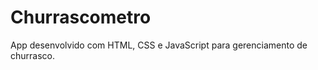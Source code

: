 # Churrascometro
App desenvolvido com HTML, CSS e JavaScript para gerenciamento de churrasco.













